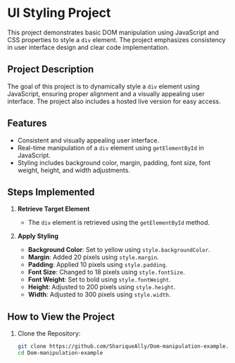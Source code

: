 # UI Styling Project  

This project demonstrates basic DOM manipulation using JavaScript and CSS properties to style a `div` element. The project emphasizes consistency in user interface design and clear code implementation.  

## Project Description  
The goal of this project is to dynamically style a `div` element using JavaScript, ensuring proper alignment and a visually appealing user interface. The project also includes a hosted live version for easy access.  

## Features  
- Consistent and visually appealing user interface.  
- Real-time manipulation of a `div` element using `getElementById` in JavaScript.  
- Styling includes background color, margin, padding, font size, font weight, height, and width adjustments.  

## Steps Implemented  

1. **Retrieve Target Element**  
   - The `div` element is retrieved using the `getElementById` method.  

2. **Apply Styling**  
   - **Background Color**: Set to yellow using `style.backgroundColor`.  
   - **Margin**: Added 20 pixels using `style.margin`.  
   - **Padding**: Applied 10 pixels using `style.padding`.  
   - **Font Size**: Changed to 18 pixels using `style.fontSize`.  
   - **Font Weight**: Set to bold using `style.fontWeight`.  
   - **Height**: Adjusted to 200 pixels using `style.height`.  
   - **Width**: Adjusted to 300 pixels using `style.width`.  

## How to View the Project  

1. Clone the Repository:  
   ```bash  
   git clone https://github.com/ShariqueAlly/Dom-manipulation-example.git  
   cd Dom-manipulation-example  

